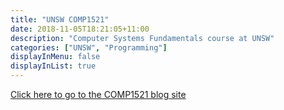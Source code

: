 ```yaml
---
title: "UNSW COMP1521"
date: 2018-11-05T18:21:05+11:00
description: "Computer Systems Fundamentals course at UNSW"
categories: ["UNSW", "Programming"]
displayInMenu: false
displayInList: true
---
```


[Click here to go to the COMP1521 blog site](//featherbear.github.io/UNSW-COMP1521/)